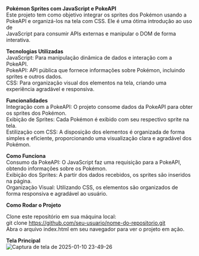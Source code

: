 **Pokémon Sprites com JavaScript e PokeAPI**<br>
Este projeto tem como objetivo integrar os sprites dos Pokémon usando a PokeAPI e organizá-los na tela com CSS. Ele é uma ótima introdução ao uso de <br>
JavaScript para consumir APIs externas e manipular o DOM de forma interativa.<br>

**Tecnologias Utilizadas**<br>
JavaScript: Para manipulação dinâmica de dados e interação com a PokeAPI.<br>
PokeAPI: API pública que fornece informações sobre Pokémon, incluindo sprites e outros dados.<br>
CSS: Para organização visual dos elementos na tela, criando uma experiência agradável e responsiva.<br>

**Funcionalidades**<br>
Integração com a PokeAPI: O projeto consome dados da PokeAPI para obter os sprites dos Pokémon.<br>
Exibição de Sprites: Cada Pokémon é exibido com seu respectivo sprite na tela.<br>
Estilização com CSS: A disposição dos elementos é organizada de forma simples e eficiente, proporcionando uma visualização clara e agradável dos Pokémon.<br>

**Como Funciona**<br>
Consumo da PokeAPI: O JavaScript faz uma requisição para a PokeAPI, obtendo informações sobre os Pokémon.<br>
Exibição dos Sprites: A partir dos dados recebidos, os sprites são inseridos na página.<br>
Organização Visual: Utilizando CSS, os elementos são organizados de forma responsiva e agradável ao usuário.<br>

**Como Rodar o Projeto**<br>

Clone este repositório em sua máquina local:<br>
git clone https://github.com/seu-usuario/nome-do-repositorio.git<br>
Abra o arquivo index.html em seu navegador para ver o projeto em ação.<br>

**Tela Principal** <br>
![Captura de tela de 2025-01-10 23-49-26](https://github.com/user-attachments/assets/5d7c8f4a-afdf-43c2-babb-86b17797094e) <br>
